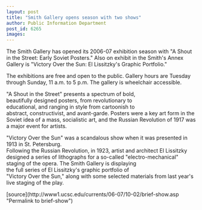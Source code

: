 ```yaml
---
layout: post
title: "Smith Gallery opens season with two shows"
author: Public Information Department
post_id: 6265
images:
---
```


<a name="content" id="content"></a>
<p>
  The Smith Gallery has opened its 2006-07 exhibition season with "A Shout in the Street: Early Soviet Posters." Also on exhibit in the Smith's Annex Gallery is "Victory Over the Sun: El Lissitzky's Graphic Portfolio."
</p>
<p>
  The exhibitions are free and open to the public. Gallery hours are Tuesday through Sunday, 11 a.m. to 5 p.m. The gallery is wheelchair accessible.
</p>
<p>
  "A Shout in the Street" presents a spectrum of bold,<br>
  beautifully designed posters, from revolutionary to<br>
  educational, and ranging in style from cartoonish to<br>
  abstract, constructivist, and avant-garde. Posters were a key art form in the Soviet idea of a mass, socialistic art, and the Russian Revolution of 1917 was a major event for artists.
</p>
<p>
  "Victory Over the Sun" was a scandalous show when it was presented in 1913 in St. Petersburg.<br>
  Following the Russian Revolution, in 1923, artist and architect El Lissitzky designed a series of lithographs for a so-called "electro-mechanical" staging of the opera. The Smith Gallery is displaying<br>
  the full series of El Lissitzky's graphic portfolio of<br>
  "Victory Over the Sun," along with some selected materials from last year's live staging of the play.
</p>
[source](http://www1.ucsc.edu/currents/06-07/10-02/brief-show.asp "Permalink to brief-show")
